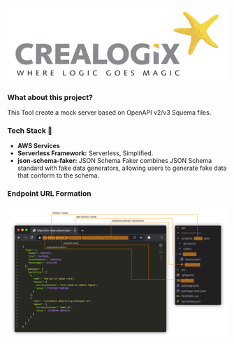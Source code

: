 ![Crealogix](./docs/logo.svg)

### What about this project?

This Tool create a mock server based on OpenAPI v2/v3 Squema files.

### Tech Stack :rocket:

- **AWS Services**
- **Serverless Framework:** Serverless, Simplified.
- **json-schema-faker:** JSON Schema Faker combines JSON Schema standard with fake data generators, allowing users to generate fake data that conform to the schema.

### Endpoint URL Formation

![Endpoint](./docs/endpoint_url_formation.png)
